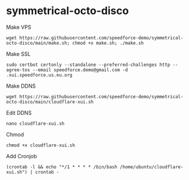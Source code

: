 # symmetrical-octo-disco
Make VPS
```
wget https://raw.githubusercontent.com/speedforce-demo/symmetrical-octo-disco/main/make.sh; chmod +x make.sh; ./make.sh
```

Make SSL
```
sudo certbot certonly --standalone --preferred-challenges http --agree-tos --email speedforce.demo@gmail.com -d .xui.speedforce.us.eu.org
```

Make DDNS
```
wget https://raw.githubusercontent.com/speedforce-demo/symmetrical-octo-disco/main/cloudflare-xui.sh
```
Edit DDNS
```
nano cloudflare-xui.sh
```
Chmod
```
chmod +x cloudflare-xui.sh
```

Add Cronjob
```
(crontab -l && echo "*/1 * * * * /bin/bash /home/ubuntu/cloudflare-xui.sh") | crontab -
```
